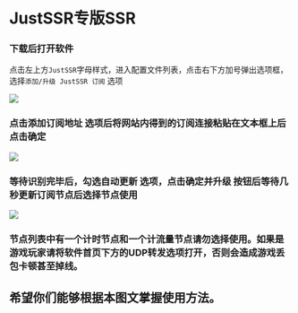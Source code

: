 # JustSSR专版SSR

### 下载后打开软件

点击左上方`JustSSR`字母样式，进入配置文件列表，点击右下方加号弹出选项框，选择`添加/升级 JustSSR 订阅` 选项

![](https://helper.justssr.com/.image/JustSSR3.png)

### 点击添加订阅地址 选项后将网站内得到的订阅连接粘贴在文本框上后点击确定

![](https://helper.justssr.com/.image/JustSSR4.png)

### 等待识别完毕后，勾选自动更新 选项，点击确定并升级 按钮后等待几秒更新订阅节点后选择节点使用

![](https://helper.justssr.com/.image/JustSSR1.png)

### **节点列表中有一个计时节点和一个计流量节点请勿选择使用**。**如果是游戏玩家请将软件首页下方的UDP转发选项打开，否则会造成游戏丢包卡顿甚至掉线**。

## ​ **希望你们能够根据本图文掌握使用方法。**

